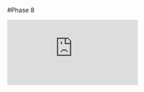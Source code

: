 #Phase 8

![Netzwerktopografie](https://github.com/fabi321/lf8-itsystemhaus-software/blob/main/Netzwerktopografie.drawio.pdf)

